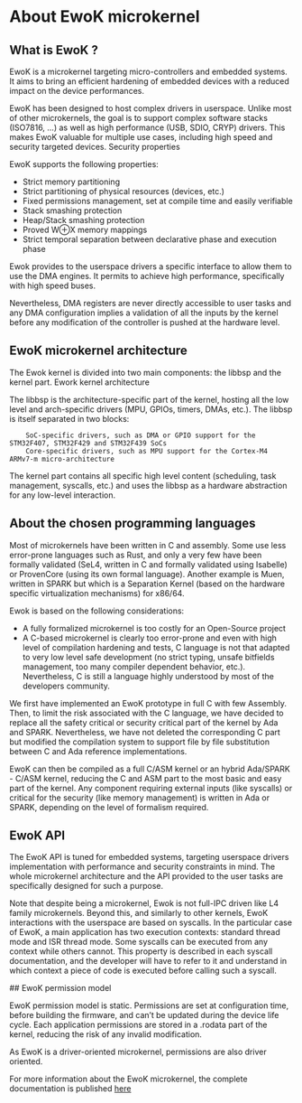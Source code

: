 # About EwoK microkernel

## What is EwoK ?

EwoK is a microkernel targeting micro-controllers and embedded systems. It aims to bring an efficient hardening of embedded devices with a reduced impact on the device performances.

EwoK has been designed to host complex drivers in userspace. Unlike most of other microkernels, the goal is to support complex software stacks (ISO7816, …) as well as high performance (USB, SDIO, CRYP) drivers. This makes EwoK valuable for multiple use cases, including high speed and security targeted devices.
Security properties

EwoK supports the following properties:

   * Strict memory partitioning
   * Strict partitioning of physical resources (devices, etc.)
   * Fixed permissions management, set at compile time and easily verifiable
   * Stack smashing protection
   * Heap/Stack smashing protection
   * Proved W⊕X memory mappings
   * Strict temporal separation between declarative phase and execution phase

Ewok provides to the userspace drivers a specific interface to allow them to use the DMA engines. It permits to achieve high performance, specifically with high speed buses.

Nevertheless, DMA registers are never directly accessible to user tasks and any DMA configuration implies a validation of all the inputs by the kernel before any modification of the controller is pushed at the hardware level.

## EwoK microkernel architecture

The Ewok kernel is divided into two main components: the libbsp and the kernel part.
Ework kernel architecture

The libbsp is the architecture-specific part of the kernel, hosting all the low level and arch-specific drivers (MPU, GPIOs, timers, DMAs, etc.). The libbsp is itself separated in two blocks:

        SoC-specific drivers, such as DMA or GPIO support for the STM32F407, STM32F429 and STM32F439 SoCs
        Core-specific drivers, such as MPU support for the Cortex-M4 ARMv7-m micro-architecture

The kernel part contains all specific high level content (scheduling, task management, syscalls, etc.) and uses the libbsp as a hardware abstraction for any low-level interaction.

## About the chosen programming languages

Most of microkernels have been written in C and assembly. Some use less error-prone languages such as Rust, and only a very few have been formally validated (SeL4, written in C and formally validated using Isabelle) or ProvenCore (using its own formal language). Another example is Muen, written in SPARK but which is a Separation Kernel (based on the hardware specific virtualization mechanisms) for x86/64.

Ewok is based on the following considerations:

   * A fully formalized microkernel is too costly for an Open-Source project
   * A C-based microkernel is clearly too error-prone and even with high level of compilation hardening and tests, C language is not that adapted to very low level safe development (no strict typing, unsafe bitfields management, too many compiler dependent behavior, etc.). Nevertheless, C is still a language highly understood by most of the developers community.

We first have implemented an EwoK prototype in full C with few Assembly. Then, to limit the risk associated with the C language, we have decided to replace all the safety critical or security critical part of the kernel by Ada and SPARK. Nevertheless, we have not deleted the corresponding C part but modified the compilation system to support file by file substitution between C and Ada reference implementations.

EwoK can then be compiled as a full C/ASM kernel or an hybrid Ada/SPARK - C/ASM kernel, reducing the C and ASM part to the most basic and easy part of the kernel. Any component requiring external inputs (like syscalls) or critical for the security (like memory management) is written in Ada or SPARK, depending on the level of formalism required.

## EwoK API

The EwoK API is tuned for embedded systems, targeting userspace drivers implementation with performance and security constraints in mind. The whole microkernel architecture and the API provided to the user tasks are specifically designed for such a purpose.

Note that despite being a microkernel, Ewok is not full-IPC driven like L4 family microkernels. Beyond this, and similarly to other kernels, EwoK interactions with the userspace are based on syscalls. In the particular case of EwoK, a main application has two execution contexts: standard thread mode and ISR thread mode. Some syscalls can be executed from any context while others cannot. This property is described in each syscall documentation, and the developer will have to refer to it and understand in which context a piece of code is executed before calling such a syscall.

## EwoK permission model

EwoK permission model is static. Permissions are set at configuration time, before building the firmware, and can’t be updated during the device life cycle. Each application permissions are stored in a .rodata part of the kernel, reducing the risk of any invalid modification.

As EwoK is a driver-oriented microkernel, permissions are also driver oriented.

For more information about the EwoK microkernel, the complete documentation is published [here](https://wookey-project.github.io/ewok.html)
